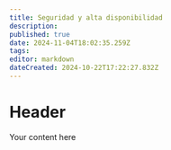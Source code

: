 ```yaml
---
title: Seguridad y alta disponibilidad
description: 
published: true
date: 2024-11-04T18:02:35.259Z
tags: 
editor: markdown
dateCreated: 2024-10-22T17:22:27.832Z
---
```


# Header
Your content here